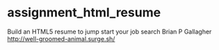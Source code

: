 # assignment_html_resume
Build an HTML5 resume to jump start your job search
Brian P Gallagher
http://well-groomed-animal.surge.sh/
